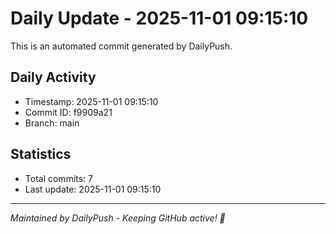 # Daily Update - 2025-11-01 09:15:10

This is an automated commit generated by DailyPush.

## Daily Activity
- Timestamp: 2025-11-01 09:15:10
- Commit ID: f9909a21
- Branch: main

## Statistics
- Total commits: 7
- Last update: 2025-11-01 09:15:10

---
*Maintained by DailyPush - Keeping GitHub active! 🚀*

